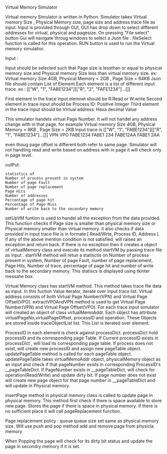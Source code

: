 Virtual Memory Simulator 

Virtual memory Simulator is written in Python.
Simulator takes Virtual memory Size , Physical Memory size, page size and address trace file as input. 
Input is provided through GUI, GUI has drop down to select different addresses for virtual, physical and pagesize. On pressing "File select" button Gui will navigate throug windows to select a Json file . fileSelect function is called for this operation. 
RUN button is used to run the Virtual memory simulatior.

Input :

Input should be selected such that Page size is lessthan or equal to physical memory size and Physical memory Size less than virtual memory size.
ex: Virtual memory Size 4GB, Physical Memory =  2GB , Page Size = 64KB
Json file should contain List of Element.Each element is a list of different input trace. 
ex : [["W", "1", "FABE1234"][["R", "2", "FAFE1234"]...[]]

First element in the trace input elemnet should be R:Read or W:write
Second element in trace input should be Process ID: Positive Integer 
Third element in the trace input should be Virtual address: Hexa decimal Value

This simulator handels virtual Page Number. It will not handel any address change with in that page. 
for example Virtual memory Size 4GB, Physical Memory =  8KB , Page Size = 2KB 
Input trace is [["W", "1", "FABE1234"][["R", "1", "FABE1234"]...[]]
			VPN			VPO
FABE1234	FABE1		234
FABE12AA	FABE1		2AA

even thoug page offset is different both refer to same page. Simulator will not handling read and write based on address with in page it will check only in page level.

outPut:

	statistics of 
	Number of process present in system
	Number of page Fault
	Number of page replacement 
	Page Hits 
	Number of addresses
	Percentage of page hit 
	Percentage of Page Miss 
	Number of write back to the secondary memory
	
	
setUpVM funtion is used to handel all the exception from the data provided. This function checks if Page size is smaller than physical memory size or Physical memory smaller than virtual memory. it also checks if data provided in input trace file is in formate [ Read/Wrte, Process ID, Address ]. if any of the above mention condition is not satisfied, will raises an exception and return back. If there is no exception then it creates a object of virtualMemory class and execute its method startVM by passing trace file as input . startVM method will retun a statisctis on Number of process present in system, Number of page Fault, number of page replacement, Page Hits, Number of trace, percentage of page hit and number of write back to the secondary memory. This statiscs is displayed using tkinter messahe box.


Virtual Memory class has startVM method. This method takes trace file data as input. In this fuction Value iterator, iterate over input trace list. Virtual address consists of both Virtual Page Number(VPN) and Virtual Page Offset(VPO). extractVPOAndVPN method is used to get Virtual Page Number(VPN) and Virtual Page Offset(VPO). For each trace input simulator will created an object of class virtualMemoAddr. Each object has attribute virtualPageNo,virtualPageOffset, processID and operation. These Objects are stored inside traceObjectList list. This List is iterated over element. 

ProcessID in each element is check against processDict. processDict hold processID and its corresponding page Table. If Current processID exists in processDict , will load its corresponding page table. If process does not exist, will create new processID and assign new pageTable object. updatePageTable method is called for each pageTable object. updatePageTable takes virtualMemoAddr object, physicalMemory object as an input and check if that pageNumber exists in corresponding ProcessID's __pageTableDict. If PageNumber exists in __pageTableDict, will check for operation(Read/Write) and update dirty bit. If page number does not exist will create new page object for that page number in __pageTableDict and will update in Physical memory. 

insertPage method in physical memory class is called to update page in physical memory. This method first check if there is space available to store new page. Stores the page if there is space in physical memory. If there is no sufficient place it will call pageReplacement function.

Page replacement policy : queue 
queue size set same as physical memory size. Will use push and pop method add and remove page from physicla memory 

When Popping the page will check for its dirty bit status and update the page in secondry memory if it is set.



